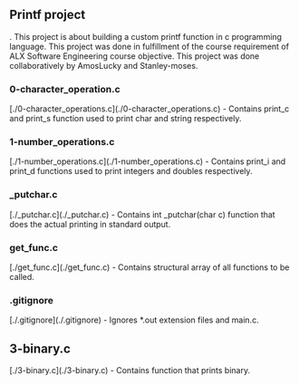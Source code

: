 <h2>Printf project</h2>.   This project is about building a custom printf function in c programming language. This project was done in fulfillment of the course requirement of ALX Software Engineering course objective. This project was done collaboratively by AmosLucky and Stanley-moses.
<h3>0-character_operation.c</h3>   [./0-character_operations.c](./0-character_operations.c) - Contains print_c and print_s function used to print char and string respectively.
<h3>1-number_operations.c</h3>   [./1-number_operations.c](./1-number_operations.c) - Contains print_i and print_d functions used to print integers and doubles respectively.
<h3>_putchar.c</h3>   [./_putchar.c](./_putchar.c) - Contains int _putchar(char c) function that does the actual printing in standard output.
<h3>get_func.c</h3>   [./get_func.c](./get_func.c) - Contains structural array of all functions to be called.
<h3>.gitignore</h3>   [./.gitignore](./.gitignore) - Ignores *.out extension files and main.c.
<h2>3-binary.c</h3>   [./3-binary.c](./3-binary.c) - Contains function that prints binary.   